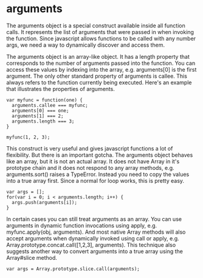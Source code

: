 # arguments

The arguments object is a special construct available inside all
function calls. It represents the list of arguments that were passed
in when invoking the function. Since javascript allows functions to be
called with any number args, we need a way to dynamically discover and
access them.

The arguments object is an array-like object. It has a length
property that corresponds to the number of arguments passed into the
function. You can access these values by indexing into the array,
e.g. arguments[0] is the first argument. The only other standard
property of arguments is callee. This always refers to the function
currently being executed. Here's an example that illustrates the
properties of arguments.

    var myfunc = function(one) {
      arguments.callee === myfunc;
      arguments[0] === one;
      arguments[1] === 2;
      arguments.length === 3;
    }

    myfunc(1, 2, 3);

This construct is very useful and gives javascript functions a lot of
flexibility. But there is an important gotcha. The arguments object
behaves like an array, but it is not an actual array. It does not have
Array in it's prototype chain and it does not respond to any array
methods, e.g. arguments.sort() raises a TypeError. Instead you need to
copy the values into a true array first. Since a normal for loop
works, this is pretty easy.

    var args = [];
    for(var i = 0; i < arguments.length; i++) {
      args.push(arguments[i]);
    }

In certain cases you can still treat arguments as an array. You can
use arguments in dynamic function invocations using apply,
e.g. myfunc.apply(obj, arguments). And most native Array methods will
also accept arguments when dynamically invoked using call or apply,
e.g. Array.prototype.concat.call([1,2,3], arguments). This technique
also suggests another way to convert arguments into a true array using
the Array#slice method. 

    var args = Array.prototype.slice.call(arguments);


